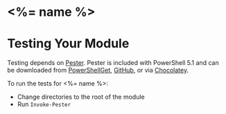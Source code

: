# <%= name %>

# Testing Your Module

Testing depends on [Pester](https://www.powershellgallery.com/packages/Pester).  Pester is included with PowerShell 5.1 and can be downloaded from [PowerShellGet](https://www.powershellgallery.com/packages/Pester), [GitHub](https://github.com/Pester/Pester), or via [Chocolatey](https://chocolatey.org/packages/pester).

To run the tests for <%= name %>:

* Change directories to the root of the module
* Run `Invoke-Pester`